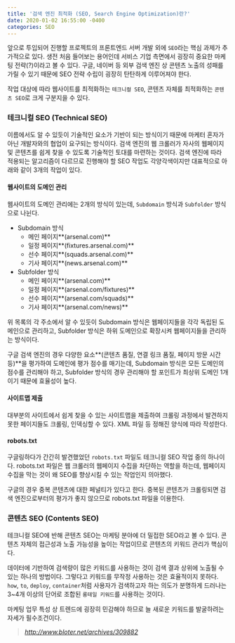 ```yaml
---
title: '검색 엔진 최적화 (SEO, Search Engine Optimization)란?'
date: 2020-01-02 16:55:00 -0400
categories: SEO
---
```

앞으로 투입되어 진행할 프로젝트의 프론트엔드 서버 개발 외에 `SEO`라는 핵심 과제가 추가적으로 있다. 생전 처음 들어보는 용어인데 서비스 기업 측면에서 굉장히 중요한 마케팅 전략(?)이라고 볼 수 있다. 구글, 네이버 등 외부 검색 엔진 상 콘텐츠 노출의 성패를 가릴 수 있기 때문에 SEO 전략 수립이 굉장히 탄탄하게 이루어져야 한다.

작업 대상에 따라 웹사이트를 최적화하는 `테크니컬 SEO`, 콘텐츠 자체를 최적화하는 `콘텐츠 SEO`로 크게 구분지을 수 있다.

### 테크니컬 SEO (Technical SEO)

이름에서도 알 수 있듯이 기술적인 요소가 기반이 되는 방식이기 때문에 마케터 혼자가 아닌 개발자와의 협업이 요구되는 방식이다. 검색 엔진의 웹 크롤러가 자사의 웹페이지 및 콘텐츠를 쉽게 찾을 수 있도록 기술적인 토대를 마련하는 것이다. 검색 엔진에 따라 적용되는 알고리즘이 다르므로 진행해야 할 SEO 작업도 각양각색이지만 대표적으로 아래와 같이 3개의 작업이 있다.

#### 웹사이트의 도메인 관리

웹사이트의 도메인 관리에는 2개의 방식이 있는데, `Subdomain` 방식과 `Subfolder` 방식으로 나뉜다.

- Subdomain 방식
    - 메인 페이지**(arsenal.com)**
    - 일정 페이지**(fixtures.arsenal.com)**
    - 선수 페이지**(squads.arsenal.com)**
    - 기사 페이지**(news.arsenal.com)**
- Subfolder 방식
    - 메인 페이지**(arsenal.com)**
    - 일정 페이지**(arsenal.com/fixtures)**
    - 선수 페이지**(arsenal.com/squads)**
    - 기사 페이지**(arsenal.com/news)**

위 목록의 각 주소에서 알 수 있듯이 Subdomain 방식은 웹페이지들을 각각 독립된 도메인으로 관리하고, Subfolder 방식은 하위 도메인으로 확장시켜 웹페이지들을 관리하는 방식이다.

구글 검색 엔진의 경우 다양한 요소**(콘텐츠 품질, 연결 링크 품질, 페이지 방문 시간 등)**을 평가하여 도메인에 평가 점수를 매기는데, Subdomain 방식은 모든 도메인의 점수를 관리해야 하고, Subfolder 방식의 경우 관리해야 할 포인트가 최상위 도메인 1개이기 때문에 효율성이 높다.

#### 사이트맵 제출

대부분의 사이트에서 쉽게 찾을 수 있는 사이트맵을 제출하여 크롤링 과정에서 발견하지 못한 페이지들도 크롤링, 인덱싱할 수 있다. XML 파일 등 정해진 양식에 따라 작성한다.

#### robots.txt

구글링하다가 간간히 발견했었던 `robots.txt` 파일도 테크니컬 SEO 작업 중의 하나이다. robots.txt 파일은 웹 크롤러의 웹페이지 수집을 차단하는 역할을 하는데, 웹페이지 수집을 막는 것이 왜 SEO를 향상시킬 수 있는 작업인지 의아했다.

구글의 경우 중복 콘텐츠에 대한 페널티가 있다고 한다. 중복된 콘텐츠가 크롤링되면 검색 엔진으로부터의 평가가 좋지 않으므로 robots.txt 파일을 이용한다.

### 콘텐츠 SEO (Contents SEO)

테크니컬 SEO에 반해 콘텐츠 SEO는 마케팅 분야에 더 밀접한 SEO라고 볼 수 있다. 콘텐츠 자체의 접근성과 노출 가능성을 높이는 작업이므로 콘텐츠의 키워드 관리가 핵심이다.

데이터에 기반하여 검색량이 많은 키워드를 사용하는 것이 검색 결과 상위에 노출될 수 있는 하나의 방법이다. 그렇다고 키워드를 무작정 사용하는 것은 효율적이지 못하다. `how`, `to`, `deploy`, `container`처럼 사용자가 검색하고자 하는 의도가 분명하게 드러나는 3~4개 이상의 단어로 조합된 `롱테일 키워드`를 사용하는 것이다.

마케팅 업무 특성 상 트렌드에 굉장히 민감해야 하므로 늘 새로운 키워드를 발굴하려는 자세가 필수조건이다.



> *<http://www.bloter.net/archives/309882>*